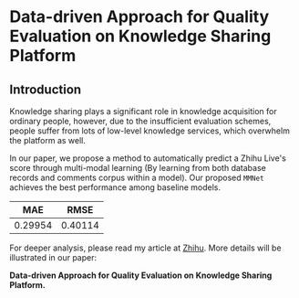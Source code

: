 # Data-driven Approach for Quality Evaluation on Knowledge Sharing Platform

## Introduction
Knowledge sharing plays a significant role in knowledge acquisition for ordinary people,
however, due to the insufficient evaluation schemes, people suffer from lots of low-level
knowledge services, which overwhelm the platform as well.

In our paper, we propose a method to automatically predict a Zhihu Live's
score through multi-modal learning (By learning from both database records and comments corpus within a model). 
Our proposed ```MMNet``` achieves the best performance among baseline models.

MAE | RMSE    
:-: | :-:  
0.29954 | 0.40114 

For deeper analysis, please read my article at [Zhihu](https://zhuanlan.zhihu.com/p/30514792).
More details will be illustrated in our paper: 

__Data-driven Approach for Quality Evaluation on Knowledge Sharing Platform.__

